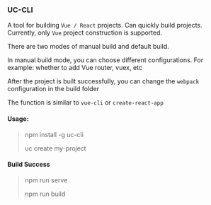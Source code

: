 ### UC-CLI
A tool for building `Vue / React` projects. Can quickly build projects. Currently, only `Vue` project construction is supported.

There are two modes of manual build and default build.

In manual build mode, you can choose different configurations. For example: whether to add Vue router, vuex, etc

After the project is built successfully, you can change the `webpack` configuration in the build folder

The function is similar to `vue-cli` or  `create-react-app`

#### Usage: 
> npm install -g uc-cli
> 
> uc create my-project

#### Build Success
> npm run serve
> 
> npm run build